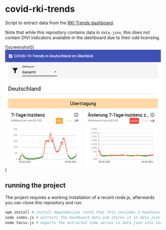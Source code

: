 # covid-rki-trends

Script to extract data from the [RKI Trends dashboard](https://www.rki.de/DE/Content/InfAZ/N/Neuartiges_Coronavirus/Situationsberichte/COVID-19-Trends/COVID-19-Trends.html?__blob=publicationFile#/home).

Note that while this repository contains data in `data.json`, this does not contain DIVI indicators available in the dashboard due to their odd licensing.

![screenshot](![alt text](https://github.com/FrankGrimm/covid-rki-trends/blob/main/screenshot.png?raw=true))

## running the project

The project requires a working installation of a recent node.js, afterwards you can clone this repository and run:

```bash
npm install # install dependencies (note that this includes a headless browser and is quite large)
node index.js # extracts the dashboard data and stores it in data.json
node tocsv.js # exports the extracted time series in data.json into individual CSV files in the data/ directory
```
